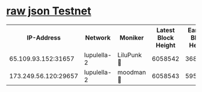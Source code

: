 [raw json Testnet](https://rpc-check.jaclalt.stavr.tech/jaclalt/rpc-jaclalt-result.json)
=

<table><tr><th>IP-Address</th><th>Network</th><th>Moniker</th><th>Latest Block Height</th><th>Earliest Block Height</th><th>Catching Up</th><th>Tx Index</th><th>Voting Power</th><th>Scan Time</th></tr><tr><td>65.109.93.152:31657</td><td>lupulella-2</td><td>LiluPunk 🔴</td><td>6058542</td><td>3688866</td><td>False</td><td>on</td><td>685133</td><td>2024-01-05T16:48:38.118315545UTC</td></tr><tr><td>173.249.56.120:29657</td><td>lupulella-2</td><td>moodman 🔴</td><td>6058543</td><td>5958543</td><td>False</td><td>off</td><td>769094</td><td>2024-01-05T16:48:44.690615822UTC</td></tr></table>
